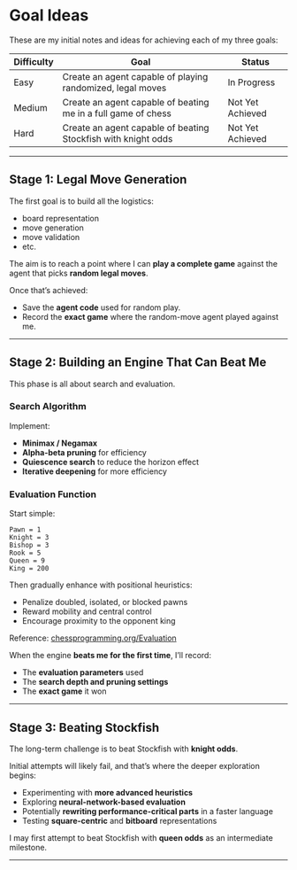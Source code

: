 # Goal Ideas

These are my initial notes and ideas for achieving each of my three goals:

| Difficulty | Goal | Status |
|-------------|------|--------|
| Easy | Create an agent capable of playing randomized, legal moves | In Progress |
| Medium | Create an agent capable of beating me in a full game of chess | Not Yet Achieved |
| Hard | Create an agent capable of beating Stockfish with knight odds | Not Yet Achieved |

---

## Stage 1: Legal Move Generation

The first goal is to build all the logistics:

- board representation
- move generation
- move validation
- etc.

The aim is to reach a point where I can **play a complete game** against the agent that picks **random legal moves**.

Once that’s achieved:

- Save the **agent code** used for random play.
- Record the **exact game** where the random-move agent played against me.

---

## Stage 2: Building an Engine That Can Beat Me

This phase is all about search and evaluation.

### Search Algorithm

Implement:

- **Minimax / Negamax**
- **Alpha-beta pruning** for efficiency
- **Quiescence search** to reduce the horizon effect
- **Iterative deepening** for more efficiency

### Evaluation Function

Start simple:

```
Pawn = 1
Knight = 3
Bishop = 3
Rook = 5
Queen = 9
King = 200
```

Then gradually enhance with positional heuristics:

- Penalize doubled, isolated, or blocked pawns
- Reward mobility and central control
- Encourage proximity to the opponent king

Reference: [chessprogramming.org/Evaluation](https://www.chessprogramming.org/Evaluation)

When the engine **beats me for the first time**, I’ll record:

- The **evaluation parameters** used
- The **search depth and pruning settings**
- The **exact game** it won

---

## Stage 3: Beating Stockfish

The long-term challenge is to beat Stockfish with **knight odds**.

Initial attempts will likely fail, and that’s where the deeper exploration begins:

- Experimenting with **more advanced heuristics**
- Exploring **neural-network-based evaluation**
- Potentially **rewriting performance-critical parts** in a faster language
- Testing **square-centric** and **bitboard** representations

I may first attempt to beat Stockfish with **queen odds** as an intermediate milestone.

---
